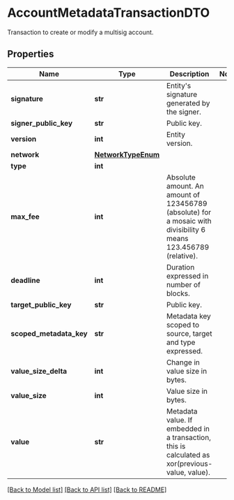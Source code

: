 # AccountMetadataTransactionDTO

Transaction to create or modify a multisig account.
## Properties
Name | Type | Description | Notes
------------ | ------------- | ------------- | -------------
**signature** | **str** | Entity&#39;s signature generated by the signer. | 
**signer_public_key** | **str** | Public key. | 
**version** | **int** | Entity version. | 
**network** | [**NetworkTypeEnum**](NetworkTypeEnum.md) |  | 
**type** | **int** |  | 
**max_fee** | **int** | Absolute amount. An amount of 123456789 (absolute) for a mosaic with divisibility 6 means 123.456789 (relative). | 
**deadline** | **int** | Duration expressed in number of blocks. | 
**target_public_key** | **str** | Public key. | 
**scoped_metadata_key** | **str** | Metadata key scoped to source, target and type expressed. | 
**value_size_delta** | **int** | Change in value size in bytes. | 
**value_size** | **int** | Value size in bytes. | 
**value** | **str** | Metadata value. If embedded in a transaction, this is calculated as xor(previous-value, value). | 

[[Back to Model list]](../README.md#documentation-for-models) [[Back to API list]](../README.md#documentation-for-api-endpoints) [[Back to README]](../README.md)


